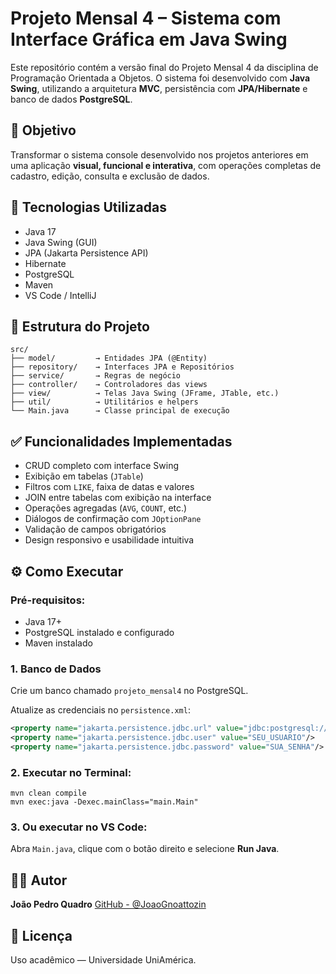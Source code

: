 
# Projeto Mensal 4 – Sistema com Interface Gráfica em Java Swing

Este repositório contém a versão final do Projeto Mensal 4 da disciplina de Programação Orientada a Objetos. O sistema foi desenvolvido com **Java Swing**, utilizando a arquitetura **MVC**, persistência com **JPA/Hibernate** e banco de dados **PostgreSQL**.

## 🎯 Objetivo

Transformar o sistema console desenvolvido nos projetos anteriores em uma aplicação **visual, funcional e interativa**, com operações completas de cadastro, edição, consulta e exclusão de dados.

## 🧱 Tecnologias Utilizadas

* Java 17
* Java Swing (GUI)
* JPA (Jakarta Persistence API)
* Hibernate
* PostgreSQL
* Maven
* VS Code / IntelliJ

## 📁 Estrutura do Projeto

```
src/
├── model/         → Entidades JPA (@Entity)
├── repository/    → Interfaces JPA e Repositórios
├── service/       → Regras de negócio
├── controller/    → Controladores das views
├── view/          → Telas Java Swing (JFrame, JTable, etc.)
├── util/          → Utilitários e helpers
└── Main.java      → Classe principal de execução
```

## ✅ Funcionalidades Implementadas

* CRUD completo com interface Swing
* Exibição em tabelas (`JTable`)
* Filtros com `LIKE`, faixa de datas e valores
* JOIN entre tabelas com exibição na interface
* Operações agregadas (`AVG`, `COUNT`, etc.)
* Diálogos de confirmação com `JOptionPane`
* Validação de campos obrigatórios
* Design responsivo e usabilidade intuitiva

## ⚙️ Como Executar

### Pré-requisitos:

* Java 17+
* PostgreSQL instalado e configurado
* Maven instalado

### 1. Banco de Dados

Crie um banco chamado `projeto_mensal4` no PostgreSQL.

Atualize as credenciais no `persistence.xml`:

```xml
<property name="jakarta.persistence.jdbc.url" value="jdbc:postgresql://localhost:5432/projeto_mensal4"/>
<property name="jakarta.persistence.jdbc.user" value="SEU_USUARIO"/>
<property name="jakarta.persistence.jdbc.password" value="SUA_SENHA"/>
```

### 2. Executar no Terminal:

```
mvn clean compile
mvn exec:java -Dexec.mainClass="main.Main"
```

### 3. Ou executar no VS Code:

Abra `Main.java`, clique com o botão direito e selecione **Run Java**.

## 👨‍💻 Autor

**João Pedro Quadro**
[GitHub - @JoaoGnoattozin](https://github.com/JoaoGnoattozin)

## 📄 Licença

Uso acadêmico — Universidade UniAmérica.
